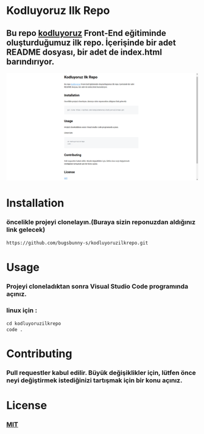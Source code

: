 # Kodluyoruz Ilk Repo

## Bu repo [kodluyoruz](https://kodluyoruz.org/) Front-End eğitiminde oluşturduğumuz ilk repo. İçerişinde bir adet README dosyası, bir adet de index.html barındırıyor.

![](https://raw.githubusercontent.com/Kodluyoruz/taskforce/main/git/odev1/figures/markdown.png)

# Installation 

### öncelikle projeyi clonelayın.(Buraya sizin reponuzdan aldığınız link gelecek)


```
https://github.com/bugsbunny-s/kodluyoruzilkrepo.git 
```


# Usage

### Projeyi cloneladıktan sonra Visual Studio Code programında açınız.

### linux için :

```
cd kodluyoruzilkrepo
code .
```

# Contributing

### Pull requestler kabul edilir. Büyük değişiklikler için, lütfen önce neyi değiştirmek istediğinizi tartışmak için bir konu açınız.

# License

### [MIT](https://choosealicense.com/licenses/mit/)
